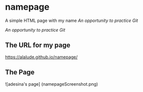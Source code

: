 # namepage
A simple HTML page with my name
*An opportunity to practice Git*

*An opportunity to practice Git*

## The URL for my page
https://alalude.github.io/namepage/

## The Page
![adesina's page] (namepageScreenshot.png)